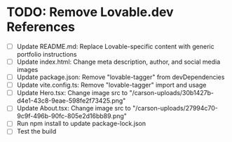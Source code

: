 # TODO: Remove Lovable.dev References

- [ ] Update README.md: Replace Lovable-specific content with generic portfolio instructions
- [ ] Update index.html: Change meta description, author, and social media images
- [ ] Update package.json: Remove "lovable-tagger" from devDependencies
- [ ] Update vite.config.ts: Remove "lovable-tagger" import and usage
- [ ] Update Hero.tsx: Change image src to "/carson-uploads/30b1427b-d4e1-43c8-9eae-598fe2f73425.png"
- [ ] Update About.tsx: Change image src to "/carson-uploads/27994c70-9c9f-496b-90fc-805e2d16bb89.png"
- [ ] Run npm install to update package-lock.json
- [ ] Test the build

